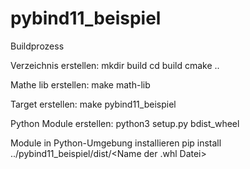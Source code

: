 # pybind11_beispiel

Buildprozess

Verzeichnis erstellen:
mkdir build
cd build
cmake ..

Mathe lib erstellen:
make math-lib

Target erstellen:
make pybind11_beispiel

Python Module erstellen:
python3 setup.py bdist_wheel

Module in Python-Umgebung installieren
pip install ../pybind11_beispiel/dist/<Name der .whl Datei>
 

